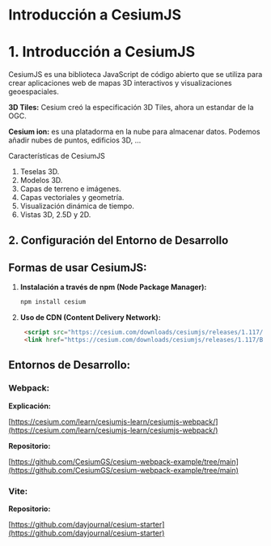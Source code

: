 # Introducción a CesiumJS

# 1. Introducción a CesiumJS

CesiumJS es una biblioteca JavaScript de código abierto que se utiliza para crear aplicaciones web de mapas 3D interactivos y visualizaciones geoespaciales.

 **3D Tiles:** Cesium creó la especificación 3D Tiles, ahora un estandar de la OGC.

**Cesium ion:** es una platadorma en la nube para almacenar datos. Podemos añadir nubes de puntos, edificios 3D, …

Características de CesiumJS

1. Teselas 3D. 
2. Modelos 3D.
3. Capas de terreno e imágenes.
4. Capas vectoriales y geometría.
5. Visualización dinámica de tiempo.
6. Vistas 3D, 2.5D y 2D.

## **2. Configuración del Entorno de Desarrollo**

## Formas de usar CesiumJS:

1. **Instalación a través de npm (Node Package Manager):**
    
    ```bash
    npm install cesium
    ```
    
2. **Uso de CDN (Content Delivery Network):**
    
    ```html
     <script src="https://cesium.com/downloads/cesiumjs/releases/1.117/Build/Cesium/Cesium.js"></script>
     <link href="https://cesium.com/downloads/cesiumjs/releases/1.117/Build/Cesium/Widgets/widgets.css" rel="stylesheet">
    ```
    

## Entornos de Desarrollo:

### Webpack:

**Explicación:**

[https://cesium.com/learn/cesiumjs-learn/cesiumjs-webpack/](https://cesium.com/learn/cesiumjs-learn/cesiumjs-webpack/)

**Repositorio:**

[https://github.com/CesiumGS/cesium-webpack-example/tree/main](https://github.com/CesiumGS/cesium-webpack-example/tree/main)

### Vite:

**Repositorio:**

[https://github.com/dayjournal/cesium-starter](https://github.com/dayjournal/cesium-starter)